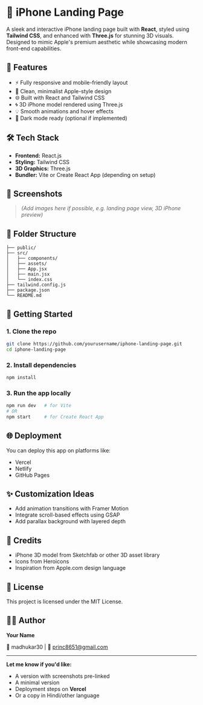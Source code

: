 # 📱 iPhone Landing Page

A sleek and interactive iPhone landing page built with **React**, styled using **Tailwind CSS**, and enhanced with **Three.js** for stunning 3D visuals. Designed to mimic Apple's premium aesthetic while showcasing modern front-end capabilities.

## 🚀 Features

- ⚡ Fully responsive and mobile-friendly layout
- 🎨 Clean, minimalist Apple-style design
- 🌐 Built with React and Tailwind CSS
- 🌀 3D iPhone model rendered using Three.js
- 💡 Smooth animations and hover effects
- 🌙 Dark mode ready (optional if implemented)

## 🛠️ Tech Stack

- **Frontend:** React.js
- **Styling:** Tailwind CSS
- **3D Graphics:** Three.js
- **Bundler:** Vite or Create React App (depending on setup)

## 📸 Screenshots

> *(Add images here if possible, e.g. landing page view, 3D iPhone preview)*

## 📁 Folder Structure

```
├── public/
├── src/
│   ├── components/
│   ├── assets/
│   ├── App.jsx
│   ├── main.jsx
│   └── index.css
├── tailwind.config.js
├── package.json
└── README.md
```

## 🔧 Getting Started

### 1. Clone the repo

```bash
git clone https://github.com/yourusername/iphone-landing-page.git
cd iphone-landing-page
```

### 2. Install dependencies

```bash
npm install
```

### 3. Run the app locally

```bash
npm run dev   # for Vite
# OR
npm start     # for Create React App
```

## 🌐 Deployment

You can deploy this app on platforms like:

- Vercel
- Netlify
- GitHub Pages

## ✨ Customization Ideas

- Add animation transitions with Framer Motion
- Integrate scroll-based effects using GSAP
- Add parallax background with layered depth

## 🙌 Credits

- iPhone 3D model from Sketchfab or other 3D asset library
- Icons from Heroicons
- Inspiration from Apple.com design language

## 📄 License

This project is licensed under the MIT License.

## 👨‍💻 Author

**Your Name**

🔗 madhukar30 | 📧 princ8651@gmail.com

---

**Let me know if you'd like:**
- A version with screenshots pre-linked
- A minimal version
- Deployment steps on **Vercel**  
- Or a copy in Hindi/other language
